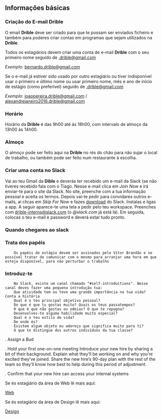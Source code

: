 ## Informações básicas
### Criação do E-mail Drible

O email **Drible** deve ser criado para que te possam ser enviados ficheiro e também para poderes criar contas em programas que sejam utilizados na **Drible**.

Todos os estagiários devem criar uma conta de e-mail **Drible** com o seu primeiro nome seguido de .drible@gmail.com

_Exemplo_: bernardo.drible@gmail.com

Se o e-mail já estiver sido usado por outro estagiário ou tiver indisponível usar o primeiro e último nome ou usar primeiro nome, mês e ano de início de estágio (como preferível) seguido de .drible@gmail.com

_Exemplo_: joaopereira.drible@gmail.com / alexandrejaneiro2016.drible@gmail.com

### Horário

Horário da **Drible** é das 9h00 até ás 18h00, com intervalo de almoço da 13h00 às 14h00.

### Almoço

O almoço pode ser feito aqui na **Drible** no rés do chão para não sujar o local de trabalho, ou também pode ser feito num restaurante à escolha.

### Criar uma conta no **Slack**

Vai ao teu Gmail da **Dible** e deverás ter recebido um e-mail da Slack (se não tiveres recebido fala com o Tiago. Nesse e-mail clica em _Join Now_ e irá enviar-te para o site da Slack. No site, preenche com a tua informação pessoal e aceita os termos. Depois vai-te pedir para convidares outros e-mails, aí clicas em _Skip For Now_ e fazes [download](https://slack.com/downloads/windows) do Slack. Instalas e ligas a app. A seguir aparece-te uma tela a pedir pelo teu workspace. Preenches com drible-interns@slack.com (o _@slack.com_ já está lá). Em seguida, colocas o teu e-mail e password e deverá estar tudo pronto.

### Quando chegares ao slack

### Trata dos papéis
        Os papéis de estágio devem ser assinados pelo Vítor Brandão e se possível tratar de comunicar com o mesmo para arranjar uma hora em que esteja disponível, para não perturbar o trabalho

### Introduz-te

        No Slack, existe um canal chamado "#self-introductions". Nesse canal deves fazer uma pequena introdução tua:
        Que atividade tem ou teve uma grande importância na tua vida? Conta a história
        Qual é o teu principal objetivo pessoal?
        Do que é que tu gostas muito? Quais os teus passatempos?
        O que é que não gostas ou odeias? O que te repugna?
        Desenvolves-te alguma habilidade muito especial?
        Qual é o teu estilo de vida?
        De onde és?
        Existem algum objeto ou adereço que significa muito para ti?
        O que te distingue dos outros indivíduos da tua classe?


. Assign a Bud

. Hold your first one-on-one meeting
Introduce your new hire by sharing a bit of their background. Explain what they’ll be working on and why you’re excited they’ve joined. Share the new hire’s 90-day plan with the rest of the team so they’ll know how best to help during this period of adjustment.

. Confirm that your new hire can access your internal systems


Se és estagiário da área de Web lê mais aqui:

 [Web](/sys-config/estagiarios/web/home)

Se és estagiário da área de Design lê mais aqui:

 [Design](/sys-config/estagiarios/design/home)
